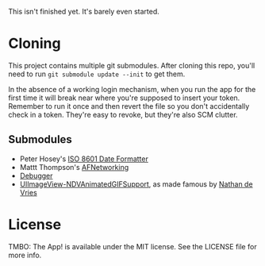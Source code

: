 This isn't finished yet. It's barely even started.

Cloning
=======

This project contains multiple git submodules. After cloning this repo, you'll need to run `git submodule update --init` to get them.

In the absence of a working login mechanism, when you run the app for the first time it will break near where you're supposed to insert your token. Remember to run it once and then revert the file so you don't accidentally check in a token. They're easy to revoke, but they're also SCM clutter.

Submodules
----------
* Peter Hosey's [ISO 8601 Date Formatter](https://github.com/boredzo/iso-8601-date-formatter)
* Mattt Thompson's [AFNetworking](https://github.com/AFNetworking/AFNetworking)
* [Debugger](https://github.com/numist/Debugger)
* [UIImageView-NDVAnimatedGIFSupport](https://github.com/numist/UIImageView-NDVAnimatedGIFSupport), as made famous by [Nathan de Vries](https://github.com/atnan/UIImageView-NDVAnimatedGIFSupport)

License
=======
TMBO: The App! is available under the MIT license. See the LICENSE file for more info.
